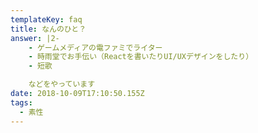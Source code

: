 ```yaml
---
templateKey: faq
title: なんのひと？
answer: |2-
    - ゲームメディアの電ファミでライター
    - 時雨堂でお手伝い（Reactを書いたりUI/UXデザインをしたり）
    - 短歌

    などをやっています
date: 2018-10-09T17:10:50.155Z
tags:
  - 素性
---
```


